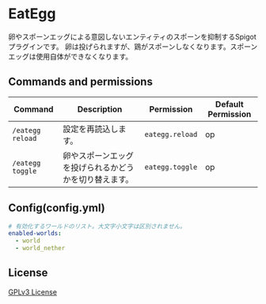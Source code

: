# EatEgg

卵やスポーンエッグによる意図しないエンティティのスポーンを抑制するSpigotプラグインです。
卵は投げられますが、鶏がスポーンしなくなります。スポーンエッグは使用自体ができなくなります。

## Commands and permissions

| Command          | Description                 | Permission      | Default Permission |
|------------------|-----------------------------|-----------------|--------------------|
| `/eategg reload` | 設定を再読込します。                  | `eategg.reload` | op                 |
| `/eategg toggle` | 卵やスポーンエッグを投げられるかどうかを切り替えます。 | `eategg.toggle` | op                 |

## Config(config.yml)

```yaml
# 有効化するワールドのリスト。大文字小文字は区別されません。
enabled-worlds:
  - world
  - world_nether
```

## License

[GPLv3 License](./LICENSE)
